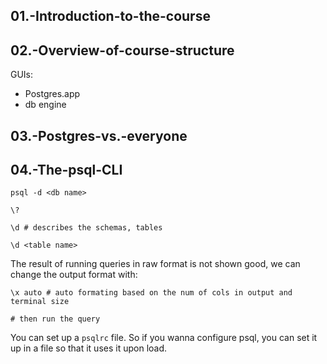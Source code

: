 ## 01.-Introduction-to-the-course

## 02.-Overview-of-course-structure
GUIs:
- Postgres.app
- db engine

## 03.-Postgres-vs.-everyone

## 04.-The-psql-CLI
```shell
psql -d <db name>

\?

\d # describes the schemas, tables

\d <table name> 
```

The result of running queries in raw format is not shown good, we can change the output format with:
```shell
\x auto # auto formating based on the num of cols in output and terminal size

# then run the query
```

You can set up a `psqlrc` file. So if you wanna configure psql, you can set it up in a file so that it uses it upon load.